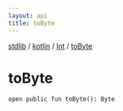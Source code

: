 ```yaml
---
layout: api
title: toByte
---
```

[stdlib](../../index.html) / [kotlin](../index.html) / [Int](index.html) / [toByte](toByte.html)

# toByte

```
open public fun toByte(): Byte
```
